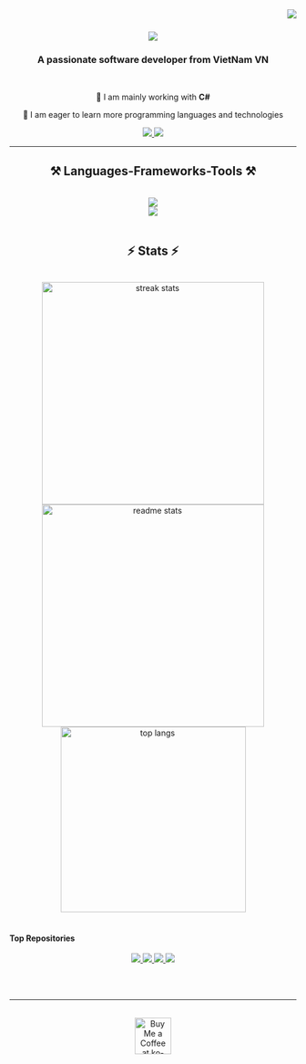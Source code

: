 <img align="right" src="https://visitor-badge.laobi.icu/badge?page_id=kimthien128.kimthien128" />

<h1 align="center">
    <img src="https://readme-typing-svg.herokuapp.com/?font=Righteous&size=35&center=true&vCenter=true&width=500&height=70&duration=4000&lines=Hi+There!+👋+I'm+Kim+Thien!;" />
</h1>

<h3 align="center">A passionate software developer from VietNam VN</h3>

<br/>

<div align="center">
 
 🔭 I am mainly working with  **C#**
 
 🌱 I am eager to learn more programming languages and technologies

 </div>
 
<div align="center"> 
  <a href="mailto:kimthien128@gmail.com">
    <img src="https://img.shields.io/badge/Gmail-333333?style=for-the-badge&logo=gmail&logoColor=red" />
  </a>
  
  <a href="https://kimthien128.github.io/portfolio" target="_blank">
     <img src="https://img.shields.io/badge/Portfolio-FF5722?style=for-the-badge&logo=todoist&logoColor=white" target="_blank" /> <!-- sqlite, safari, google-chrome are other good icon options -->
  </a>
</div>

 <hr/>
 
<h2 align="center">⚒️ Languages-Frameworks-Tools ⚒️</h2>
<br/>
<div align="center">
    <img src="https://skillicons.dev/icons?i=bootstrap,html,css,javascript,react,nodejs,figma" /><br>
    <img src="https://skillicons.dev/icons?i=cs,dotnet,github,git" />
    <br>
</div>

<br/>

<h2 align="center">⚡ Stats ⚡</h2>
<br>

<div align=center>
  <img width=390 src="https://github-readme-streak-stats-kimthien128.vercel.app?user=kimthien128&count_private=true&theme=react&border_radius=10" alt="streak stats"/>

  <img width=390 src="https://github-readme-stats.vercel.app/api?username=kimthien128&count_private=true&show_icons=true&theme=react&rank_icon=github&border_radius=10" alt="readme stats" />
  
  <img width=325 align="center" src="https://github-readme-stats.vercel.app/api/top-langs?username=kimthien128&hide=HTML&langs_count=8&layout=compact&theme=react&border_radius=10&size_weight=0.5&count_weight=0.5&exclude_repo=github-readme-stats" alt="top langs" />
</div>

<br>

#### Top Repositories

<div align="center">
    <a href="https://github.com/kimthien128/kt-timer">
        <img src="https://github-readme-stats.vercel.app/api/pin/?username=kimthien128&repo=kt-timer&theme=vue-dark" />
    </a>
    <a href="https://github.com/kimthien128/portfolio">
        <img src="https://github-readme-stats.vercel.app/api/pin/?username=kimthien128&repo=portfolio&theme=vue-dark" />
    </a>
    <a href="https://github.com/kimthien128/KTshop">
        <img src="https://github-readme-stats.vercel.app/api/pin/?username=kimthien128&repo=KTshop&theme=vue-dark" />
    </a>
    <a href="https://github.com/kimthien128/web1-23880076">
        <img src="https://github-readme-stats.vercel.app/api/pin/?username=kimthien128&repo=web1-23880076&theme=vue-dark" />
    </a>
</div>

<br/><br/>

<hr/>

<br/>

<div align="center">
<a href='https://ko-fi.com/kimthien128' target='_blank'><img height='64' style='border:0px;height:64px;' src='https://storage.ko-fi.com/cdn/kofi1.png?v=3' border='0' alt='Buy Me a Coffee at ko-fi.com' /></a>
</div>

<br/>
